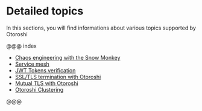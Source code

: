 # Detailed topics

In this sections, you will find informations about various topics supported by Otoroshi

@@@ index

* [Chaos engineering with the Snow Monkey](./snow-monkey.md)
* [Service mesh](./service-mesh.md)
* [JWT Tokens verification](./jwt-verifications.md)
* [SSL/TLS termination with Otoroshi](./ssl.md)
* [Mutual TLS with Otoroshi](./mtls.md)
* [Otoroshi Clustering](./clustering.md)

@@@
